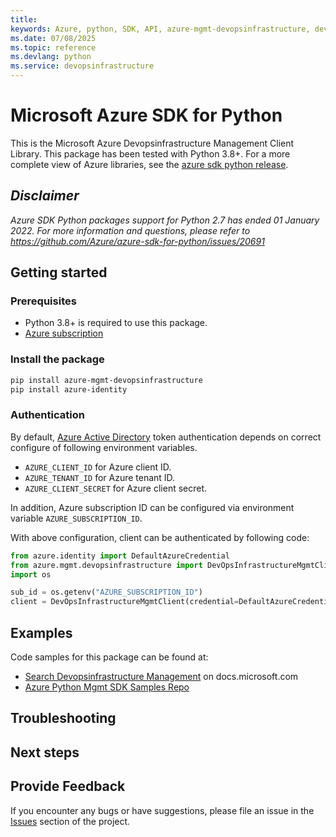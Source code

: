 ```yaml
---
title: 
keywords: Azure, python, SDK, API, azure-mgmt-devopsinfrastructure, devopsinfrastructure
ms.date: 07/08/2025
ms.topic: reference
ms.devlang: python
ms.service: devopsinfrastructure
---
```

# Microsoft Azure SDK for Python

This is the Microsoft Azure Devopsinfrastructure Management Client Library.
This package has been tested with Python 3.8+.
For a more complete view of Azure libraries, see the [azure sdk python release](https://aka.ms/azsdk/python/all).

## _Disclaimer_

_Azure SDK Python packages support for Python 2.7 has ended 01 January 2022. For more information and questions, please refer to https://github.com/Azure/azure-sdk-for-python/issues/20691_

## Getting started

### Prerequisites

- Python 3.8+ is required to use this package.
- [Azure subscription](https://azure.microsoft.com/free/)

### Install the package

```bash
pip install azure-mgmt-devopsinfrastructure
pip install azure-identity
```

### Authentication

By default, [Azure Active Directory](https://aka.ms/awps/aad) token authentication depends on correct configure of following environment variables.

- `AZURE_CLIENT_ID` for Azure client ID.
- `AZURE_TENANT_ID` for Azure tenant ID.
- `AZURE_CLIENT_SECRET` for Azure client secret.

In addition, Azure subscription ID can be configured via environment variable `AZURE_SUBSCRIPTION_ID`.

With above configuration, client can be authenticated by following code:

```python
from azure.identity import DefaultAzureCredential
from azure.mgmt.devopsinfrastructure import DevOpsInfrastructureMgmtClient
import os

sub_id = os.getenv("AZURE_SUBSCRIPTION_ID")
client = DevOpsInfrastructureMgmtClient(credential=DefaultAzureCredential(), subscription_id=sub_id)
```

## Examples

Code samples for this package can be found at:
- [Search Devopsinfrastructure Management](/samples/browse/?languages=python&term=Getting%20started%20-%20Managing&terms=Getting%20started%20-%20Managing) on docs.microsoft.com
- [Azure Python Mgmt SDK Samples Repo](https://aka.ms/azsdk/python/mgmt/samples)


## Troubleshooting

## Next steps

## Provide Feedback

If you encounter any bugs or have suggestions, please file an issue in the
[Issues](https://github.com/Azure/azure-sdk-for-python/issues)
section of the project. 

